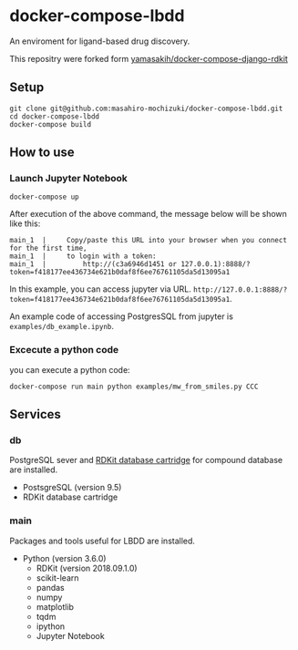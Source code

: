# docker-compose-lbdd
An enviroment for ligand-based drug discovery.

This repositry were forked form [yamasakih/docker-compose-django-rdkit](https://github.com/yamasakih/docker-compose-django-rdkit)
## Setup
```
git clone git@github.com:masahiro-mochizuki/docker-compose-lbdd.git
cd docker-compose-lbdd
docker-compose build
```

## How to use
### Launch Jupyter Notebook
```
docker-compose up
```

After execution of the above command, the message below will be shown like this:

```
main_1  |     Copy/paste this URL into your browser when you connect for the first time,
main_1  |     to login with a token:
main_1  |         http://(c3a6946d1451 or 127.0.0.1):8888/?token=f418177ee436734e621b0daf8f6ee76761105da5d13095a1
```

In this example, you can access jupyter via URL.
`http://127.0.0.1:8888/?token=f418177ee436734e621b0daf8f6ee76761105da5d13095a1`.

An example code of accessing PostgresSQL from jupyter is `examples/db_example.ipynb`.

### Excecute a python code
you can execute a python code:
```
docker-compose run main python examples/mw_from_smiles.py CCC
```

## Services
### db
PostgreSQL sever and [RDKit database cartridge](http://www.rdkit.org/docs/Cartridge.html) for compound database are
 installed.

- PostsgreSQL (version 9.5)
- RDKit database cartridge

### main
Packages and tools useful for LBDD are installed.

- Python (version 3.6.0)
   - RDKit (version 2018.09.1.0)
   - scikit-learn
   - pandas
   - numpy
   - matplotlib
   - tqdm
   - ipython
   - Jupyter Notebook
